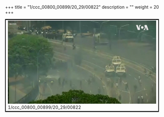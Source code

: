 +++
title = "1/ccc_00800_00899/20_29/00822"
description = ""
weight = 20
+++

<table style="border:2px solid black;max-width:800px;max-height:800px;" 
><tr><td>
<img class="center-fit-jpg"
src="/jpg_/aaa_20190430_NxaOmWaI8sI_00821.jpg">
1/ccc_00800_00899/20_29/00822
</img></td></tr></table>
